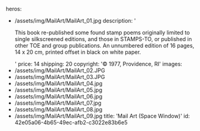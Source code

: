 heros:
  - /assets/img/MailArt/MailArt_01.jpg
description: '<p>This book re-published some found stamp poems originally limited to single silkscreened editions, and those in STAMPS-TO, or published in other TOE and group publications. An unnumbered edition of 16 pages, 14 x 20 cm, printed offset in black on white paper.<br></p>'
price: 14
shipping: 20
copyright: '© 1977, Providence, RI'
images:
  - /assets/img/MailArt/MailArt_02.JPG
  - /assets/img/MailArt/MailArt_03.JPG
  - /assets/img/MailArt/MailArt_04.jpg
  - /assets/img/MailArt/MailArt_05.jpg
  - /assets/img/MailArt/MailArt_06.jpg
  - /assets/img/MailArt/MailArt_07.jpg
  - /assets/img/MailArt/MailArt_08.jpg
  - /assets/img/MailArt/MailArt_09.jpg
title: 'Mail Art (Space Window)'
id: 42e05a06-4b65-49ec-afb2-c3022e83b6e5
